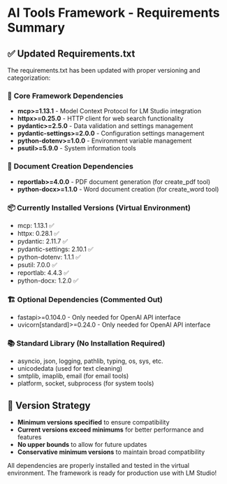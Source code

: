 # AI Tools Framework - Requirements Summary

## ✅ Updated Requirements.txt

The requirements.txt has been updated with proper versioning and categorization:

### 🔧 **Core Framework Dependencies**
- **mcp>=1.13.1** - Model Context Protocol for LM Studio integration
- **httpx>=0.25.0** - HTTP client for web search functionality  
- **pydantic>=2.5.0** - Data validation and settings management
- **pydantic-settings>=2.0.0** - Configuration settings management
- **python-dotenv>=1.0.0** - Environment variable management
- **psutil>=5.9.0** - System information tools

### 📄 **Document Creation Dependencies**
- **reportlab>=4.0.0** - PDF document generation (for create_pdf tool)
- **python-docx>=1.1.0** - Word document creation (for create_word tool)

### 📦 **Currently Installed Versions (Virtual Environment)**
- mcp: 1.13.1 ✅
- httpx: 0.28.1 ✅  
- pydantic: 2.11.7 ✅
- pydantic-settings: 2.10.1 ✅
- python-dotenv: 1.1.1 ✅
- psutil: 7.0.0 ✅
- reportlab: 4.4.3 ✅
- python-docx: 1.2.0 ✅

### 🏗️ **Optional Dependencies (Commented Out)**
- fastapi>=0.104.0 - Only needed for OpenAI API interface
- uvicorn[standard]>=0.24.0 - Only needed for OpenAI API interface

### 📚 **Standard Library (No Installation Required)**
- asyncio, json, logging, pathlib, typing, os, sys, etc.
- unicodedata (used for text cleaning)
- smtplib, imaplib, email (for email tools)
- platform, socket, subprocess (for system tools)

## 🎯 **Version Strategy**
- **Minimum versions specified** to ensure compatibility
- **Current versions exceed minimums** for better performance and features
- **No upper bounds** to allow for future updates
- **Conservative minimum versions** to maintain broad compatibility

All dependencies are properly installed and tested in the virtual environment. The framework is ready for production use with LM Studio!
